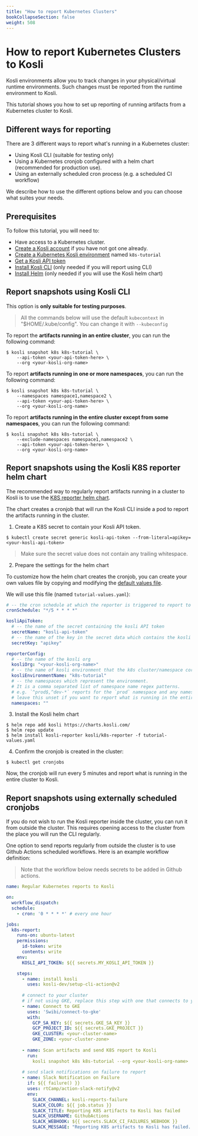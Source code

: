 ```yaml
---
title: "How to report Kubernetes Clusters"
bookCollapseSection: false
weight: 508
---
```


# How to report Kubernetes Clusters to Kosli

Kosli environments allow you to track changes in your physical/virtual runtime environments. Such changes must be reported from the runtime environment to Kosli.

This tutorial shows you how to set up reporting of running artifacts from a Kubernetes cluster to Kosli.


## Different ways for reporting

There are 3 different ways to report what's running in a Kubernetes cluster:

- Using Kosli CLI (suitable for testing only)
- Using a Kubernetes cronjob configured with a helm chart (recommended for production use).
- Using an externally scheduled cron process (e.g. a scheduled CI workflow)

We describe how to use the different options below and you can choose what suites your needs.

## Prerequisites

To follow this tutorial, you will need to:

- Have access to a Kubernetes cluster.
- [Create a Kosli account](https://app.kosli.com/sign-up) if you have not got one already.
- [Create a Kubernetes Kosli environment](/getting_started/environments/#create-an-environment) named `k8s-tutorial` 
- [Get a Kosli API token](/getting_started/service-accounts/)
- [Install Kosli CLI](/getting_started/install/) (only needed if you will report using CLI)
- [Install Helm](https://helm.sh/docs/intro/install/) (only needed if you will use the Kosli helm chart)

## Report snapshots using Kosli CLI

This option is **only suitable for testing purposes**. 

> All the commands below will use the default `kubecontext` in "$HOME/.kube/config". You can change it with `--kubeconfig` 

To report the **artifacts running in an entire cluster**, you can run the following command:

```shell {.command}
$ kosli snapshot k8s k8s-tutorial \
    --api-token <your-api-token-here> \
    --org <your-kosli-org-name>
```

To report **artifacts running in one or more namespaces**, you can run the following command:

```shell {.command}
$ kosli snapshot k8s k8s-tutorial \
    --namespaces namespace1,namespace2 \
    --api-token <your-api-token-here> \
    --org <your-kosli-org-name>
```

To report **artifacts running in the entire cluster except from some namespaces**, you can run the following command:

```shell {.command}
$ kosli snapshot k8s k8s-tutorial \
    --exclude-namespaces namespace1,namespace2 \
    --api-token <your-api-token-here> \
    --org <your-kosli-org-name>
```

## Report snapshots using the Kosli K8S reporter helm chart

The recommended way to regularly report artifacts running in a cluster to Kosli is to use the [K8S reporter helm chart](/helm).

The chart creates a cronjob that will run the Kosli CLI inside a pod to report the artifacts running in the cluster.

1. Create a K8S secret to contain your Kosli API token.

```shell {.command}
$ kubectl create secret generic kosli-api-token --from-literal=apikey=<your-kosli-api-token>
```

> Make sure the secret value does not contain any trailing whitespace.

2. Prepare the settings for the helm chart

To customize how the helm chart creates the cronjob, you can create your own values file by copying and modifying the [default values file](https://github.com/kosli-dev/cli/blob/main/charts/k8s-reporter/values.yaml).

We will use this file (named `tutorial-values.yaml`):

```yaml {.command}
# -- the cron schedule at which the reporter is triggered to report to kosli  
cronSchedule: "*/5 * * * *"

kosliApiToken:
  # -- the name of the secret containing the kosli API token
  secretName: "kosli-api-token"
  # -- the name of the key in the secret data which contains the kosli API token
  secretKey: "apikey"

reporterConfig:
  # -- the name of the kosli org
  kosliOrg: "<your-kosli-org-name>"
  # -- the name of kosli environment that the k8s cluster/namespace correlates to
  kosliEnvironmentName: "k8s-tutorial"
  # -- the namespaces which represent the environment.
  # It is a comma separated list of namespace name regex patterns.
  # e.g. `^prod$,^dev-*` reports for the `prod` namespace and any namespace that starts with `dev-`
  # leave this unset if you want to report what is running in the entire cluster
  namespaces: ""
```

3. Install the Kosli helm chart

```shell {.command}
$ helm repo add kosli https://charts.kosli.com/
$ helm repo update
$ helm install kosli-reporter kosli/k8s-reporter -f tutorial-values.yaml
```

4. Confirm the cronjob is created in the cluster:

```shell {.command}
$ kubectl get cronjobs
```

Now, the cronjob will run every 5 minutes and report what is running in the entire cluster to Kosli.


## Report snapshots using externally scheduled cronjobs

If you do not wish to run the Kosli reporter inside the cluster, you can run it from outside the cluster. This requires opening access to the cluster from the place you will run the CLI regularly. 

One option to send reports regularly from outside the cluster is to use Github Actions scheduled workflows. Here is an example workflow definition:

> Note that the workflow below needs secrets to be added in Github actions.

```yaml {.command}
name: Regular Kubernetes reports to Kosli

on:
  workflow_dispatch: 
  schedule: 
    - cron: '0 * * * *' # every one hour

jobs:
  k8s-report:
    runs-on: ubuntu-latest
    permissions:
      id-token: write
      contents: write
    env:
      KOSLI_API_TOKEN: ${{ secrets.MY_KOSLI_API_TOKEN }}

    steps:
      - name: install kosli
        uses: kosli-dev/setup-cli-action@v2
      
      # connect to your cluster
      # if not using GKE, replace this step with one that connects to your cluster
      - name: Connect to GKE
        uses: 'Swibi/connect-to-gke'
        with:
          GCP_SA_KEY: ${{ secrets.GKE_SA_KEY }}
          GCP_PROJECT_ID: ${{ secrets.GKE_PROJECT }}
          GKE_CLUSTER: <your-cluster-name>
          GKE_ZONE: <your-cluster-zone>
      
      - name: Scan artifacts and send K8S report to Kosli
        run: 
          kosli snapshot k8s k8s-tutorial --org <your-kosli-org-name>
          
      # send slack notifications on failure to report
      - name: Slack Notification on Failure
        if: ${{ failure() }}
        uses: rtCamp/action-slack-notify@v2
        env:
          SLACK_CHANNEL: kosli-reports-failure
          SLACK_COLOR: ${{ job.status }}
          SLACK_TITLE: Reporting K8S artifacts to Kosli has failed
          SLACK_USERNAME: GithubActions
          SLACK_WEBHOOK: ${{ secrets.SLACK_CI_FAILURES_WEBHOOK }}
          SLACK_MESSAGE: "Reporting K8S artifacts to Kosli has failed. Please check the logs for more details."
```
